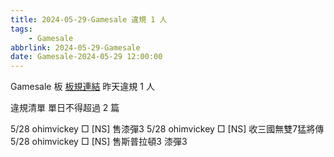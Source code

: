 ```yaml
---
title: 2024-05-29-Gamesale 違規 1 人
tags:
    - Gamesale
abbrlink: 2024-05-29-Gamesale
date: Gamesale-2024-05-29 12:00:00
---
```

Gamesale 板 [板規連結](https://www.ptt.cc/bbs/Gossiping/M.1637425085.A.07D.html)
昨天違規 1 人
<!-- more -->

違規清單
單日不得超過 2 篇

5/28 ohimvickey □ [NS] 售漆彈3
5/28 ohimvickey □ [NS] 收三國無雙7猛將傳
5/28 ohimvickey □ [NS] 售斯普拉頓3 漆彈3